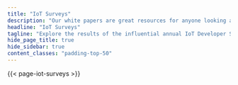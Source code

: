 ```yaml
---
title: "IoT Surveys"
description: "Our white papers are great resources for anyone looking at understanding how open source can help build successful IoT solutions"
headline: "IoT Surveys"
tagline: "Explore the results of the influential annual IoT Developer Surveys on key IoT industry technologies, trends, and opportunities."
hide_page_title: true
hide_sidebar: true
content_classes: "padding-top-50"
---
```


{{< page-iot-surveys >}}
